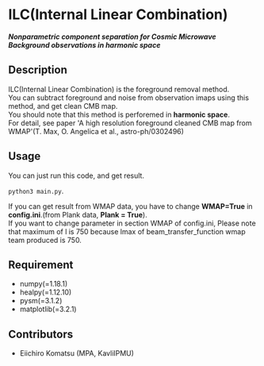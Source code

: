 # ILC(Internal Linear Combination)

***Nonparametric component separation for Cosmic Microwave Background observations in harmonic space***


## Description

ILC(Internal Linear Combination) is the foreground removal method.  
You can subtract foreground and noise from observation imaps using this method, and get clean CMB map.  
You should note that this method is perforemed in **harmonic space**.  
For detail, see paper 'A high resolution foreground cleaned CMB map from WMAP'(T. Max, O. Angelica et al., astro-ph/0302496)

## Usage

You can just run this code, and get result.
  
`python3 main.py`.   
  
If you can get result from WMAP data, you have to change **WMAP=True** in **config.ini**.(from Plank data, **Plank = True**).    
If you want to change parameter in section WMAP of config.ini, Please note that maximum of l is 750 because lmax of beam_transfer_function wmap team produced is 750.  



## Requirement

- numpy(=1.18.1)
- healpy(=1.12.10)
- pysm(=3.1.2)
- matplotlib(=3.2.1)


## Contributors

- Eiichiro Komatsu (MPA, KavliIPMU)


